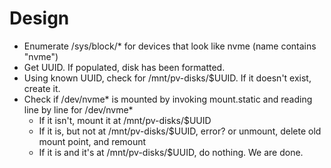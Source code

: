 # Design

- Enumerate /sys/block/* for devices that look like nvme (name contains "nvme")
- Get UUID. If populated, disk has been formatted.
- Using known UUID, check for /mnt/pv-disks/$UUID. If it doesn't exist, create it.
- Check if /dev/nvme* is mounted by invoking mount.static and reading line by line for /dev/nvme*
  - If it isn't, mount it at /mnt/pv-disks/$UUID
  - If it is, but not at /mnt/pv-disks/$UUID, error? or unmount, delete old mount point, and remount
  - If it is and it's at /mnt/pv-disks/$UUID, do nothing. We are done.

